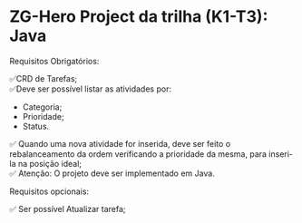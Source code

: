# ZG-Hero Project da trilha (K1-T3): Java

Requisitos Obrigatórios:

✅CRD de Tarefas;<br>
✅Deve ser possível listar as atividades por:<br>
* Categoria;<br>
* Prioridade;<br>
* Status.

✅ Quando uma nova atividade for inserida, deve ser feito o rebalanceamento da ordem verificando a prioridade da mesma, para inseri-la na posição ideal;<br>
✅ Atenção: O projeto deve ser implementado em Java.


Requisitos opcionais: 

✅ Ser possível Atualizar tarefa;
